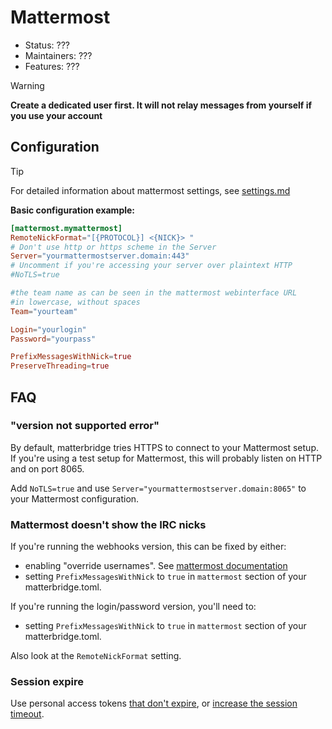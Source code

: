# Mattermost

- Status: ???
- Maintainers: ???
- Features: ???

> [!WARNING]
> **Create a dedicated user first. It will not relay messages from yourself if you use your account**

## Configuration

> [!TIP]
> For detailed information about mattermost settings, see [settings.md](settings.md)

**Basic configuration example:**

```toml
[mattermost.mymattermost]
RemoteNickFormat="[{PROTOCOL}] <{NICK}> "
# Don't use http or https scheme in the Server
Server="yourmattermostserver.domain:443"
# Uncomment if you're accessing your server over plaintext HTTP
#NoTLS=true

#the team name as can be seen in the mattermost webinterface URL
#in lowercase, without spaces
Team="yourteam"

Login="yourlogin"
Password="yourpass"

PrefixMessagesWithNick=true
PreserveThreading=true
```

## FAQ 

### "version not supported error"

By default, matterbridge tries HTTPS to connect to your Mattermost setup.  
If you're using a test setup for Mattermost, this will probably listen on HTTP and on port 8065.

Add ```NoTLS=true``` and use ```Server="yourmattermostserver.domain:8065"``` to your Mattermost configuration.   

### Mattermost doesn't show the IRC nicks

If you're running the webhooks version, this can be fixed by either:
* enabling "override usernames". See [mattermost documentation](http://docs.mattermost.com/developer/webhooks-incoming.html#enabling-incoming-webhooks)
* setting ```PrefixMessagesWithNick``` to ```true``` in ```mattermost``` section of your matterbridge.toml.

If you're running the login/password version, you'll need to:
* setting ```PrefixMessagesWithNick``` to ```true``` in ```mattermost``` section of your matterbridge.toml.

Also look at the ```RemoteNickFormat``` setting.

### Session expire

Use personal access tokens [that don't expire](https://docs.mattermost.com/developer/personal-access-tokens.html), or [increase the session timeout](https://forum.mattermost.org/t/solved-removing-the-session-timeout/3033).
